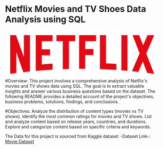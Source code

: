 # Netflix Movies and TV Shoes Data Analysis using SQL
![Netflix Logo](https://github.com/YashNema25/netflix_sql_project/blob/main/logo.png)
#Overview:
This project involves a comprehensive analysis of Netflix's movies and TV shows data using SQL. The goal is to extract valuable insights and answer various business questions based on the dataset. The following README provides a detailed account of the project's objectives, business problems, solutions, findings, and conclusions.

#Objectives:
Analyze the distribution of content types (movies vs TV shows).
Identify the most common ratings for movies and TV shows.
List and analyze content based on release years, countries, and durations.
Explore and categorize content based on specific criteria and keywords.

The Data for this project is sourced from Kaggle dataset:
-Dataset Link-: [Movie Dataset](https://www.kaggle.com/datasets/shivamb/netflix-shows?resource=download)



